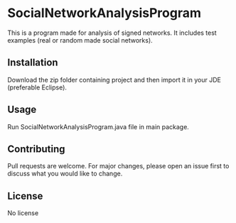 # SocialNetworkAnalysisProgram

This is a program made for analysis of signed networks. 
It includes test examples (real or random made social networks).

## Installation

Download the zip folder containing project and then import it in your JDE (preferable Eclipse).
 
## Usage

Run SocialNetworkAnalysisProgram.java file in main package.

## Contributing

Pull requests are welcome. For major changes, please open an issue first to discuss what you would like to change.

## License

No license

